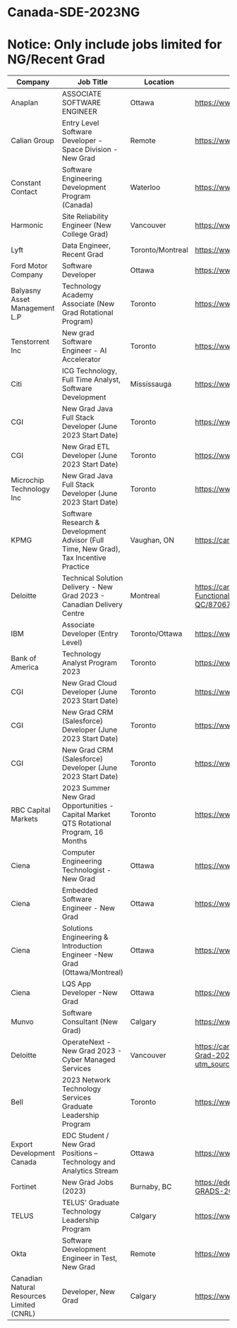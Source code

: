# Canada-SDE-2023NG
# Notice: Only include jobs limited for NG/Recent Grad
| Company  | Job Title | Location  | Link | Added Date | 
| ------------- | ------------- | ------------- | ------------- | ------------- |
| Anaplan | ASSOCIATE SOFTWARE ENGINEER  | Ottawa | https://www.linkedin.com/jobs/view/3369361084 | 01/05/2023 |
| Calian Group | Entry Level Software Developer - Space Division - New Grad | Remote | https://www.linkedin.com/jobs/view/3404466274 | 01/05/2023 |
| Constant Contact | Software Engineering Development Program (Canada) | Waterloo | https://www.linkedin.com/jobs/view/3322734122 | 01/05/2023 |
| Harmonic | Site Reliability Engineer (New College Grad) | Vancouver | https://www.linkedin.com/jobs/view/2883873533 | 01/05/2023 |
| Lyft | Data Engineer, Recent Grad | Toronto/Montreal | https://www.linkedin.com/jobs/view/3388518253 | 01/05/2023 |
| Ford Motor Company | Software Developer | Ottawa | https://www.linkedin.com/jobs/view/3361808429 | 01/05/2023 |
| Balyasny Asset Management L.P | Technology Academy Associate (New Grad Rotational Program) | Toronto | https://www.linkedin.com/jobs/view/3420287425 | 01/05/2023 |
| Tenstorrent Inc | New grad Software Engineer - AI Accelerator | Toronto | https://www.linkedin.com/jobs/view/3395313157 | 01/05/2023 |
| Citi | ICG Technology, Full Time Analyst, Software Development | Mississauga | https://www.linkedin.com/jobs/view/3233776816 | 01/12/2023 |
| CGI | New Grad Java Full Stack Developer (June 2023 Start Date) | Toronto | https://www.linkedin.com/jobs/view/3434360341 | 01/12/2023 |
| CGI | New Grad ETL Developer (June 2023 Start Date) | Toronto | https://www.linkedin.com/jobs/view/3429567752 | 01/12/2023 |
| Microchip Technology Inc | New Grad Java Full Stack Developer (June 2023 Start Date) | Toronto | https://www.linkedin.com/jobs/view/3404865460 | 01/12/2023 |
| KPMG | Software Research & Development Advisor (Full Time, New Grad), Tax Incentive Practice | Vaughan, ON | https://careers.kpmg.ca/students/jobs/18649?lang=en-us | 01/12/2023 |
| Deloitte | Technical Solution Delivery - New Grad 2023 - Canadian Delivery Centre | Montreal | https://careers.deloitte.ca/job/Montreal%2C-Quebec%2C-Canada-FunctionalTechnical-Solution-Delivery-New-Grad-Canadian-Delivery-Center-QC/870677500/ | 01/12/2023 |
| IBM | Associate Developer (Entry Level) |  Toronto/Ottawa | https://www.linkedin.com/jobs/view/3427068536 | 01/13/2023 |
| Bank of America | Technology Analyst Program 2023 |  Toronto | https://www.linkedin.com/jobs/view/3409497284 | 01/13/2023 |
| CGI | New Grad Cloud Developer (June 2023 Start Date) | Toronto | https://www.linkedin.com/jobs/view/3438544300 | 01/13/2023 |
| CGI | New Grad CRM (Salesforce) Developer (June 2023 Start Date) | Toronto | https://www.linkedin.com/jobs/view/3438546089 | 01/13/2023 |
| CGI | New Grad CRM (Salesforce) Developer (June 2023 Start Date) | Toronto | https://www.linkedin.com/jobs/view/3438546089 | 01/13/2023 |
| RBC Capital Markets | 2023 Summer New Grad Opportunities - Capital Market QTS Rotational Program, 16 Months | Toronto | https://www.linkedin.com/jobs/view/3389953121 | 01/15/2023 |
| Ciena | Computer Engineering Technologist - New Grad | Ottawa | https://www.linkedin.com/jobs/view/3393750623 | 01/15/2023 |
| Ciena | Embedded Software Engineer - New Grad | Ottawa | https://www.linkedin.com/jobs/view/3439310916/ | 01/15/2023 |
| Ciena | Solutions Engineering & Introduction Engineer -New Grad (Ottawa/Montreal) | Ottawa | https://www.linkedin.com/jobs/view/3396799328/ | 01/15/2023 |
| Ciena | LQS App Developer -New Grad | Ottawa | https://www.linkedin.com/jobs/view/3432688464/ | 01/15/2023 |
| Munvo | Software Consultant (New Grad) | Calgary | https://www.linkedin.com/jobs/view/3435471522/ | 01/15/2023 |
| Deloitte | OperateNext - New Grad 2023 - Cyber Managed Services | Vancouver | https://careers.deloitte.ca/job/Multiple-Locations%2C-Canada-OperateNext-New-Grad-2023-Cyber-Managed-Services-Mutiple-Locations/967558600/?utm_source=LINKEDIN&utm_medium=referrer&?src=JB-12762 | 01/15/2023 |
| Bell | 2023 Network Technology Services Graduate Leadership Program | Toronto | https://www.linkedin.com/jobs/view/3432892649/ | 01/15/2023 |
| Export Development Canada | EDC Student / New Grad Positions – Technology and Analytics Stream | Ottawa | https://www.linkedin.com/jobs/view/3438358623 | 01/15/2023 |
|  Fortinet | New Grad Jobs (2023) | Burnaby, BC | https://edel.fa.us2.oraclecloud.com/hcmUI/CandidateExperience/en/sites/CX/job/NEW-GRADS-2019/?utm_medium=jobshare | 01/15/2023 |
|  TELUS | TELUS' Graduate Technology Leadership Program | Calgary | https://www.linkedin.com/jobs/view/3436529550/ | 01/20/2023 |
|  Okta | Software Development Engineer in Test, New Grad  | Remote | https://www.linkedin.com/jobs/view/3438978188/ | 01/20/2023 |
|  Canadian Natural Resources Limited (CNRL) | Developer, New Grad  | Calgary | https://www.linkedin.com/jobs/view/3442690209/ | 01/20/2023 |
